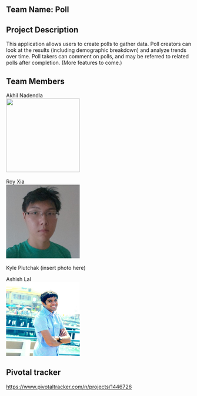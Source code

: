 ## Team Name: Poll

## Project Description

This application allows users to create polls to gather data. Poll creators can look at the results (including demographic breakdown) and analyze trends over time. Poll takers can comment on polls, and may be referred to related polls after completion. (More features to come.)

## Team Members

Akhil Nadendla
<br><img src="https://media.licdn.com/mpr/mpr/shrinknp_400_400/p/8/005/0b6/16e/318cbd6.jpg" width="200" height="200"/>

Roy Xia
<br><img src="https://raw.githubusercontent.com/scalableinternetservices/poll/master/assets/pictures/royPicture.jpg" width="200" height="200"/>

Kyle Plutchak
(insert photo here)

Ashish Lal
<br><img src="https://raw.githubusercontent.com/scalableinternetservices/poll/master/assets/pictures/ashishPicture.jpg" width="200" height="200"/>

## Pivotal tracker

https://www.pivotaltracker.com/n/projects/1446726
